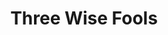 ---
title: Three Wise Fools
year: 1934
opening_date: 1934-11-20
closing_date: 
layout: productions
image:
image_caption:
image_credit:
playbill:
category:
details:
  Theatre: Theatre Jacksonville
cast:
  Poole: Birt Byrd
  Dr. Richard Gaunt: Frank Heintz
  Hon. Jas. Trumbull: Isaac Peiser
  Ben Suratt: Jean Leamond
  Gray: Kenneth Dent
  John Crawshay: Kenneth Hunter
  Theodore Findley: Lawrence Case
  Gordon Schuyler: Leon Corbin
  Miss Fairchild: Margaret Hunter
  Clancy: Clyde Harris
  Douglass: Virgil Perry
  Mrs. Saunders: Elizabeth Mizelle
crew:
  Director: Mrs. Fred G. Pumpelly
understudies:
orchestra:
external_links:
---